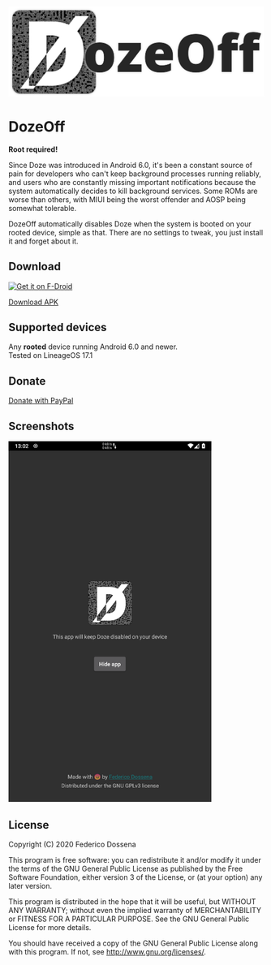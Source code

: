 ![DozeOff Logo](fastlane/metadata/android/en-US/images/featureGraphic.png)

# DozeOff
**Root required!**

Since Doze was introduced in Android 6.0, it's been a constant source of pain for developers who can't keep background processes running reliably, and users who are constantly missing important notifications because the system automatically decides to kill background services. Some ROMs are worse than others, with MIUI being the worst offender and AOSP being somewhat tolerable.

DozeOff automatically disables Doze when the system is booted on your rooted device, simple as that. There are no settings to tweak, you just install it and forget about it.

## Download

[<img src="https://fdroid.gitlab.io/artwork/badge/get-it-on.png"
     alt="Get it on F-Droid"
     height="80">](https://f-droid.org/packages/com.dosse.dozeoff/)

[Download APK](https://downloads.fdossena.com/geth.php?r=dozeoff-apk)

## Supported devices
Any **rooted** device running Android 6.0 and newer.  
Tested on LineageOS 17.1

## Donate
[Donate with PayPal](https://www.paypal.me/sineisochronic)

## Screenshots
<img src="fastlane/metadata/android/en-US/images/phoneScreenshots/screen1.png" width="400" />

## License
Copyright (C) 2020 Federico Dossena

This program is free software: you can redistribute it and/or modify
it under the terms of the GNU General Public License as published by
the Free Software Foundation, either version 3 of the License, or
(at your option) any later version.

This program is distributed in the hope that it will be useful,
but WITHOUT ANY WARRANTY; without even the implied warranty of
MERCHANTABILITY or FITNESS FOR A PARTICULAR PURPOSE.  See the
GNU General Public License for more details.

You should have received a copy of the GNU General Public License
along with this program.  If not, see <http://www.gnu.org/licenses/>.

